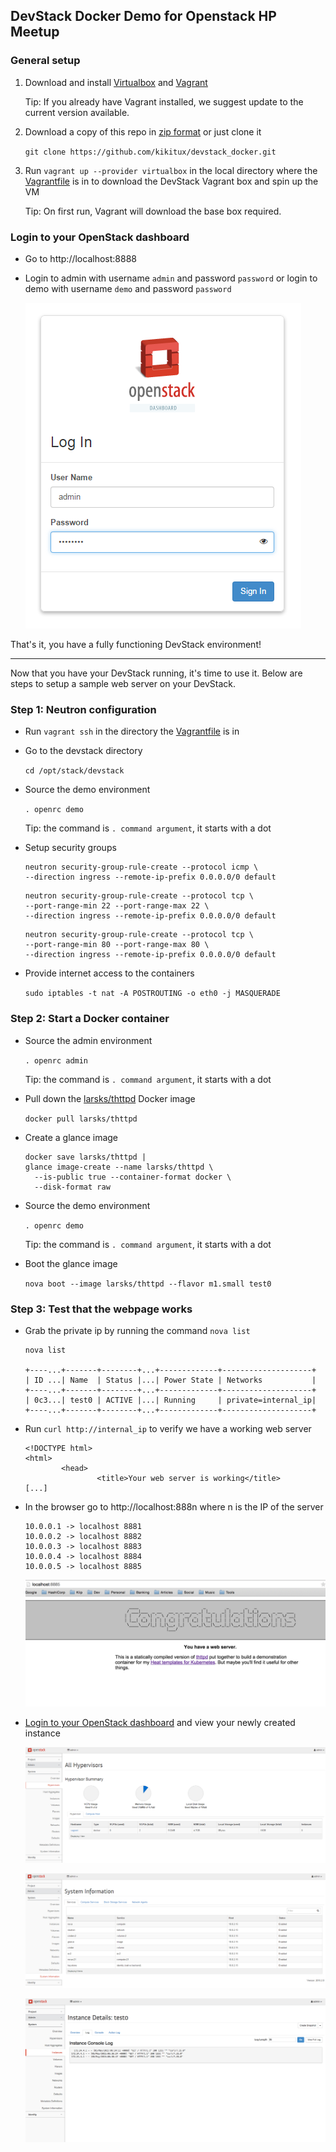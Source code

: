 ## DevStack Docker Demo for Openstack HP Meetup

### General setup
1. Download and install [Virtualbox](https://www.virtualbox.org/wiki/Downloads) and [Vagrant](https://www.vagrantup.com/downloads.html)
   
   Tip: If you already have Vagrant installed, we suggest update to the current version available.

2. Download a copy of this repo in [zip format](https://github.com/kikitux/devstack_docker/archive/master.zip) or just clone it

   `git clone https://github.com/kikitux/devstack_docker.git`

3. Run `vagrant up --provider virtualbox` in the local directory where the [Vagrantfile](Vagrantfile) is in to download the DevStack Vagrant box and spin up the VM

   Tip: On first run, Vagrant will download the base box required.

### Login to your OpenStack dashboard
- Go to http://localhost:8888
- Login to admin with username `admin` and password `password` or login to demo with username `demo` and password `password`

   ![screenshot/login\_admin.png](screenshot/login_admin.png)

That's it, you have a fully functioning DevStack environment!

---
Now that you have your DevStack running, it's time to use it. Below are steps to setup a sample web server on your DevStack.

### Step 1: Neutron configuration
- Run `vagrant ssh` in the directory the [Vagrantfile](Vagrantfile) is in
- Go to the devstack directory

   `cd /opt/stack/devstack`

- Source the demo environment

   `. openrc demo`

   Tip: the command is `. command argument`, it starts with a dot

- Setup security groups

   ```
   neutron security-group-rule-create --protocol icmp \
   --direction ingress --remote-ip-prefix 0.0.0.0/0 default
   ```

   ```
   neutron security-group-rule-create --protocol tcp \
   --port-range-min 22 --port-range-max 22 \
   --direction ingress --remote-ip-prefix 0.0.0.0/0 default
   ```

   ```
   neutron security-group-rule-create --protocol tcp \
   --port-range-min 80 --port-range-max 80 \
   --direction ingress --remote-ip-prefix 0.0.0.0/0 default
   ```

- Provide internet access to the containers 

   `sudo iptables -t nat -A POSTROUTING -o eth0 -j MASQUERADE`

### Step 2: Start a Docker container
- Source the admin environment 

   `. openrc admin`

   Tip: the command is `. command argument`, it starts with a dot

- Pull down the [larsks/thttpd](https://registry.hub.docker.com/u/larsks/thttpd/) Docker image 

   `docker pull larsks/thttpd`

- Create a glance image

   ```
   docker save larsks/thttpd |
   glance image-create --name larsks/thttpd \
     --is-public true --container-format docker \
     --disk-format raw
   ```

- Source the demo environment 

   `. openrc demo`

   Tip: the command is `. command argument`, it starts with a dot

- Boot the glance image 

   `nova boot --image larsks/thttpd --flavor m1.small test0`

### Step 3: Test that the webpage works
- Grab the private ip by running the command `nova list`

   ```
  nova list

   +----...+-------+--------+...+-------------+--------------------+
   | ID ...| Name  | Status |...| Power State | Networks           |
   +----...+-------+--------+...+-------------+--------------------+
   | 0c3...| test0 | ACTIVE |...| Running     | private=internal_ip|
   +----...+-------+--------+...+-------------+--------------------+
   ```

- Run `curl http://internal_ip` to verify we have a working web server

   ```
   <!DOCTYPE html>
   <html>
           <head>
                   <title>Your web server is working</title>
   [...]
   ```

- In the browser go to http://localhost:888n where n is the IP of the server

   ```
   10.0.0.1 -> localhost 8881
   10.0.0.2 -> localhost 8882
   10.0.0.3 -> localhost 8883
   10.0.0.4 -> localhost 8884
   10.0.0.5 -> localhost 8885
   ```

   ![screenshot/8885.png](screenshot/8885.png)

- [Login to your OpenStack dashboard](#login-to-your-openstack-dashboard) and view your newly created instance

   ![screenshot/system\_hypervisors.png](screenshot/system_hypervisors.png)

   ![screenshot/system\_information.png](screenshot/system_information.png)

   ![screenshot/instance\_details\_test0.png](screenshot/instance_details_test0.png)
